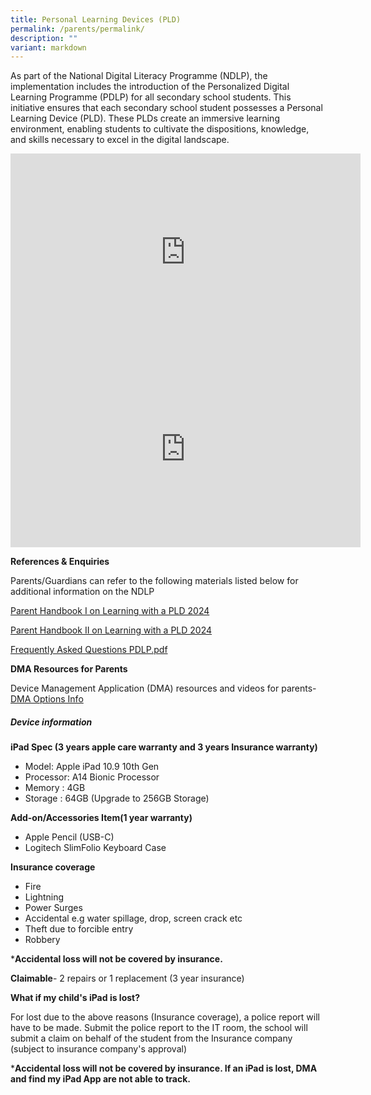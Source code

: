 ```yaml
---
title: Personal Learning Devices (PLD)
permalink: /parents/permalink/
description: ""
variant: markdown
---
```

As part of the National Digital Literacy Programme (NDLP), the implementation includes the introduction of the Personalized Digital Learning Programme (PDLP) for all secondary school students. This initiative ensures that each secondary school student possesses a Personal Learning Device (PLD). These PLDs create an immersive learning environment, enabling students to cultivate the dispositions, knowledge, and skills necessary to excel in the digital landscape.

<iframe allowfullscreen="" allow="accelerometer; autoplay; clipboard-write; encrypted-media; gyroscope; picture-in-picture; web-share" frameborder="0" title="YouTube video player" src="https://www.youtube.com/embed/atVkNBXMVnY?si=Z7VH-X4L15fP08_Y" height="315" width="560"></iframe>

<iframe allowfullscreen="" allow="accelerometer; autoplay; clipboard-write; encrypted-media; gyroscope; picture-in-picture; web-share" frameborder="0" title="YouTube video player" src="https://www.youtube.com/embed/6oIAtbruVf4?si=Mt1m8CPqcl0ZGEM8" height="315" width="560"></iframe>

**References &amp; Enquiries** 

Parents/Guardians can refer to the following materials listed below for additional information on the NDLP

[Parent Handbook I on Learning with a PLD 2024](/files/Parent_Handbook_I_on_Learning_with_a_PLD_2024.pdf)

[Parent Handbook II on Learning with a PLD 2024](/files/Parent_Handbook_II_on_Learning_with_a_PLD_2024.pdf)


<a href="/files/Frequently%20Asked%20Questions%20PDLP%202022.pdf">Frequently Asked Questions PDLP.pdf</a>


**DMA Resources for Parents**

Device Management Application (DMA) resources and videos for parents-
[DMA Options Info](https://go.gov.sg/dmaparentguide-mg)

##### **Device information**
**iPad Spec (3 years apple care warranty and 3 years Insurance warranty)**
- Model: Apple iPad 10.9 10th Gen
- Processor: A14 Bionic Processor
- Memory : 4GB
- Storage : 64GB (Upgrade to 256GB Storage)

**Add-on/Accessories Item(1 year warranty)**
- Apple Pencil (USB-C)
- Logitech SlimFolio Keyboard Case

**Insurance coverage**
- Fire
- Lightning
- Power Surges
- Accidental e.g water spillage, drop, screen crack etc
- Theft due to forcible entry
- Robbery

 ***Accidental loss will not be covered by insurance.**
 
 **Claimable**-
2 repairs or 1 replacement (3 year insurance)

**What if my child's iPad is lost?**

For lost due to the above reasons (Insurance coverage), a police report will have to be made. Submit the police report to the IT room, the school will submit a claim on behalf of the student from the Insurance company (subject to insurance company's approval)

***Accidental loss will not be covered by insurance. 
If an iPad is lost, DMA and find my iPad App are not able to track.**


 
